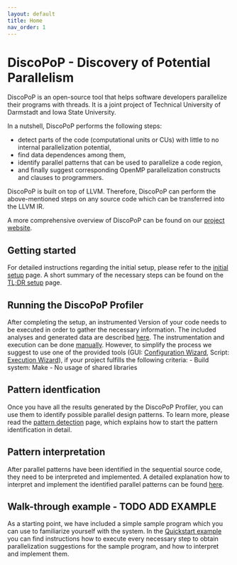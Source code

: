 ```yaml
---
layout: default
title: Home
nav_order: 1
---
```


# DiscoPoP - Discovery of Potential Parallelism
DiscoPoP is an open-source tool that helps software developers parallelize their programs with threads. It is a joint project of Technical University of Darmstadt and Iowa State University. 

In a nutshell, DiscoPoP performs the following steps:
* detect parts of the code (computational units or CUs) with little to no internal parallelization potential,
* find data dependences among them,
* identify parallel patterns that can be used to parallelize a code region,
* and finally suggest corresponding OpenMP parallelization constructs and clauses to programmers.

DiscoPoP is built on top of LLVM. Therefore, DiscoPoP can perform the above-mentioned steps on any source code which can be transferred into the LLVM IR.

A more comprehensive overview of DiscoPoP can be found on our [project website](https://www.discopop.tu-darmstadt.de/).

## Getting started
For detailed instructions regarding the initial setup, please refer to the [initial setup](Setup.md) page.
A short summary of the necessary steps can be found on the [TL;DR setup](TLDR/Setup.md) page.

## Running the DiscoPoP Profiler
After completing the setup, an instrumented Version of your code needs to be executed in order to gather the necessary information.
The included analyses and generated data are described [here](Profiling/Analyses_and_data.md).
The instrumentation and execution can be done [manually](Profiling/Tutorials/Manual.md).
However, to simplify the process we suggest to use one of the provided tools (GUI: [Configuration Wizard](Profiling/Tutorials/Configuration_Wizard.md), Script: [Execution Wizard](Profiling/Tutorials/Execution_Wizard.md)), if your project fulfills the following criteria:
	- Build system: Make
	- No usage of shared libraries

## Pattern identfication
Once you have all the results generated by the DiscoPoP Profiler, you can use them to identify possible parallel design patterns.
To learn more, please read the [pattern detection](/discopop_explorer/README.md) page, which explains how to start the pattern identification in detail.

## Pattern interpretation
After parallel patterns have been identified in the sequential source code, they need to be interpreted and implemented.
A detailed explanation how to interpret and implement the identified parallel patterns can be found [here](Pattern_Detection/Pattern_interpretation.md).

## Walk-through example - TODO ADD EXAMPLE
As a starting point, we have included a simple sample program which you can use to familiarize yourself with the system.
In the [Quickstart example](Quickstart/Example.md) you can find instructions how to execute every necessary step to obtain parallelization suggestions for the sample program, and how to interpret and implement them.


